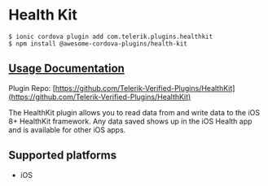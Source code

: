 # Health Kit

```text
$ ionic cordova plugin add com.telerik.plugins.healthkit
$ npm install @awesome-cordova-plugins/health-kit
```

## [Usage Documentation](https://danielsogl.gitbook.io/awesome-cordova-plugins/plugins/health-kit/)

Plugin Repo: [https://github.com/Telerik-Verified-Plugins/HealthKit](https://github.com/Telerik-Verified-Plugins/HealthKit)

The HealthKit plugin allows you to read data from and write data to the iOS 8+ HealthKit framework. Any data saved shows up in the iOS Health app and is available for other iOS apps.

## Supported platforms

* iOS

